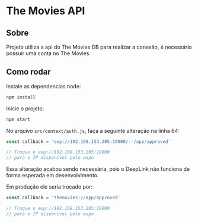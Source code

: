 # The Movies API

## Sobre

Projeto utiliza a api do The Movies DB para realizar a conexão, é necessário possuir uma conta no The Movies.

## Como rodar

Instale as dependencias node:

```bash
npm install
```

Inicie o projeto:

```bash
npm start
```

No arquivo `src/context/auth.js`, faça a seguinte alteração na linha 64:

```js
const callback = 'exp://192.168.153.205:19000/--/app/approved'

// Troque o exp://192.168.153.205:19000
// para o IP disponivel pelo expo
```

Essa alteração acabou sendo necessária, pois o DeepLink não funciona de forma esperada em desenvolvimento.

Em produção ele seria trocado por:

```js
const callback = 'themovies://app/approved'

// Troque o exp://192.168.153.205:19000
// para o IP disponivel pelo expo
```
